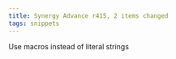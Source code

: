 ```yaml
---
title: Synergy Advance r415, 2 items changed
tags: snippets
---
```


Use macros instead of literal strings
